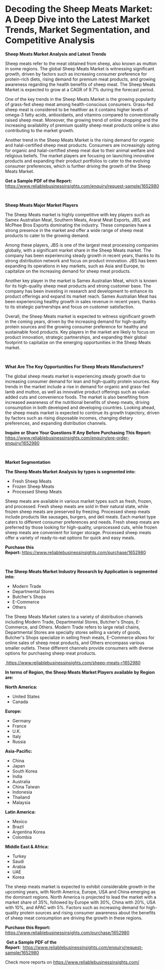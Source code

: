<p><h1>Decoding the Sheep Meats Market: A Deep Dive into the Latest Market Trends, Market Segmentation, and Competitive Analysis</h1></p><p><strong>Sheep Meats Market Analysis and Latest Trends</strong></p>
<p><p>Sheep meats refer to the meat obtained from sheep, also known as mutton in some regions. The global Sheep Meats Market is witnessing significant growth, driven by factors such as increasing consumer preference for protein-rich diets, rising demand for premium meat products, and growing awareness regarding the health benefits of sheep meat. The Sheep Meats Market is expected to grow at a CAGR of 9.7% during the forecast period.</p><p>One of the key trends in the Sheep Meats Market is the growing popularity of grass-fed sheep meat among health-conscious consumers. Grass-fed sheep meat is considered to be healthier as it contains higher levels of omega-3 fatty acids, antioxidants, and vitamins compared to conventionally raised sheep meat. Moreover, the growing trend of online shopping and the increasing availability of premium quality sheep meat products online is also contributing to the market growth.</p><p>Another trend in the Sheep Meats Market is the rising demand for organic and halal-certified sheep meat products. Consumers are increasingly opting for organic and halal-certified sheep meat due to their animal welfare and religious beliefs. The market players are focusing on launching innovative products and expanding their product portfolios to cater to the evolving consumer preferences, which is further driving the growth of the Sheep Meats Market.</p></p>
<p><strong>Get a Sample PDF of the Report:&nbsp;</strong> <a href="https://www.reliablebusinessinsights.com/enquiry/request-sample/1652980">https://www.reliablebusinessinsights.com/enquiry/request-sample/1652980</a></p>
<p>&nbsp;</p>
<p><strong>Sheep Meats Major Market Players</strong></p>
<p><p>The Sheep Meats market is highly competitive with key players such as Samex Australian Meat, Southern Meats, Ararat Meat Exports, JBS, and McPhee Bros Exports dominating the industry. These companies have a strong presence in the market and offer a wide range of sheep meat products to cater to the growing demand.</p><p>Among these players, JBS is one of the largest meat processing companies globally, with a significant market share in the Sheep Meats market. The company has been experiencing steady growth in recent years, thanks to its strong distribution network and focus on product innovation. JBS has been expanding its operations in key markets, such as Asia and Europe, to capitalize on the increasing demand for sheep meat products.</p><p>Another key player in the market is Samex Australian Meat, which is known for its high-quality sheep meat products and strong customer base. The company has been investing in research and development to enhance its product offerings and expand its market reach. Samex Australian Meat has been experiencing healthy growth in sales revenue in recent years, thanks to its strategic partnerships and focus on customer satisfaction.</p><p>Overall, the Sheep Meats market is expected to witness significant growth in the coming years, driven by the increasing demand for high-quality protein sources and the growing consumer preference for healthy and sustainable food products. Key players in the market are likely to focus on product innovation, strategic partnerships, and expanding their global footprint to capitalize on the emerging opportunities in the Sheep Meats market.</p></p>
<p>&nbsp;</p>
<p><strong>What Are The Key Opportunities For Sheep Meats Manufacturers?</strong></p>
<p><p>The global sheep meats market is experiencing steady growth due to increasing consumer demand for lean and high-quality protein sources. Key trends in the market include a rise in demand for organic and grass-fed lamb and mutton, as well as innovative product offerings such as value-added cuts and convenience foods. The market is also benefiting from increased awareness of the nutritional benefits of sheep meats, driving consumption in both developed and developing countries. Looking ahead, the sheep meats market is expected to continue its growth trajectory, driven by factors such as rising disposable incomes, changing dietary preferences, and expanding distribution channels.</p></p>
<p><strong>Inquire or Share Your Questions If Any Before Purchasing This Report:</strong> <a href="https://www.reliablebusinessinsights.com/enquiry/pre-order-enquiry/1652980">https://www.reliablebusinessinsights.com/enquiry/pre-order-enquiry/1652980</a></p>
<p>&nbsp;</p>
<p><strong>Market Segmentation</strong></p>
<p><strong>The Sheep Meats Market Analysis by types is segmented into:</strong></p>
<p><ul><li>Fresh Sheep Meats</li><li>Frozen Sheep Meats</li><li>Processed Sheep Meats</li></ul></p>
<p><p>Sheep meats are available in various market types such as fresh, frozen, and processed. Fresh sheep meats are sold in their natural state, while frozen sheep meats are preserved by freezing. Processed sheep meats include products like sausages, burgers, and deli meats. Each market type caters to different consumer preferences and needs. Fresh sheep meats are preferred by those looking for high-quality, unprocessed cuts, while frozen sheep meats are convenient for longer storage. Processed sheep meats offer a variety of ready-to-eat options for quick and easy meals.</p></p>
<p><strong>Purchase this Report:&nbsp;</strong><a href="https://www.reliablebusinessinsights.com/purchase/1652980">https://www.reliablebusinessinsights.com/purchase/1652980</a></p>
<p>&nbsp;</p>
<p><strong>The Sheep Meats Market Industry Research by Application is segmented into:</strong></p>
<p><ul><li>Modern Trade</li><li>Departmental Stores</li><li>Butcher's Shops</li><li>E-Commerce</li><li>Others</li></ul></p>
<p><p>The Sheep Meats Market caters to a variety of distribution channels including Modern Trade, Departmental Stores, Butcher's Shops, E-Commerce, and Others. Modern Trade refers to large retail chains, Departmental Stores are specialty stores selling a variety of goods, Butcher's Shops specialize in selling fresh meats, E-Commerce allows for online sales of sheep meat products, and Others encompass various smaller outlets. These different channels provide consumers with diverse options for purchasing sheep meat products.</p></p>
<p><a href="https://www.reliablebusinessinsights.com/sheep-meats-r1652980">&nbsp;https://www.reliablebusinessinsights.com/sheep-meats-r1652980</a></p>
<p><strong>In terms of Region, the Sheep Meats Market Players available by Region are:</strong></p>
<p>
    <p> <strong> North America: </strong>
        <ul>
            <li>United States</li>
            <li>Canada</li>
        </ul>
        </p> 
    <p> <strong> Europe: </strong>
        <ul>
            <li>Germany</li>
            <li>France</li>
            <li>U.K.</li>
            <li>Italy</li>
            <li>Russia</li>
        </ul>
        </p> 
    <p> <strong> Asia-Pacific: </strong>
        <ul>
            <li>China</li>
            <li>Japan</li>
            <li>South Korea</li>
            <li>India</li>
            <li>Australia</li>
            <li>China Taiwan</li>
            <li>Indonesia</li>
            <li>Thailand</li>
            <li>Malaysia</li>
        </ul>
        </p> 
    <p> <strong> Latin America: </strong>
        <ul>
            <li>Mexico</li>
            <li>Brazil</li>
            <li>Argentina Korea</li>
            <li>Colombia</li>
        </ul>
        </p> 
    <p> <strong> Middle East & Africa: </strong>
        <ul>
            <li>Turkey</li>
            <li>Saudi</li>
            <li>Arabia</li>
            <li>UAE</li>
            <li>Korea</li>
        </ul>
    </p>
    </p>
<p><p>The sheep meats market is expected to exhibit considerable growth in the upcoming years, with North America, Europe, USA and China emerging as the dominant regions. North America is projected to lead the market with a market share of 35%, followed by Europe with 30%, China with 20%, USA with 10%, and APAC with 5%. Factors such as increasing demand for high-quality protein sources and rising consumer awareness about the benefits of sheep meat consumption are driving the growth in these regions.</p></p>
<p><strong>Purchase this Report: </strong><a href="https://www.reliablebusinessinsights.com/purchase/1652980">https://www.reliablebusinessinsights.com/purchase/1652980</a></p>
<p>&nbsp;<strong>Get a Sample PDF of the Report:&nbsp;&nbsp;</strong><a href="https://www.reliablebusinessinsights.com/enquiry/request-sample/1652980">https://www.reliablebusinessinsights.com/enquiry/request-sample/1652980</a></p>
<p><strong></strong></p>
<p>Check more reports on <a href="https://www.reliablebusinessinsights.com/">https://www.reliablebusinessinsights.com/</a></p>